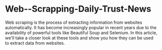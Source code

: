 # Web--Scrapping-Daily-Trust-News
Web scraping is the process of extracting information from websites automatically. It has become increasingly popular in recent years due to the availability of powerful tools like Beautiful Soup and Selenium. In this article, we'll take a closer look at these tools and show you how they can be used to extract data from websites.

